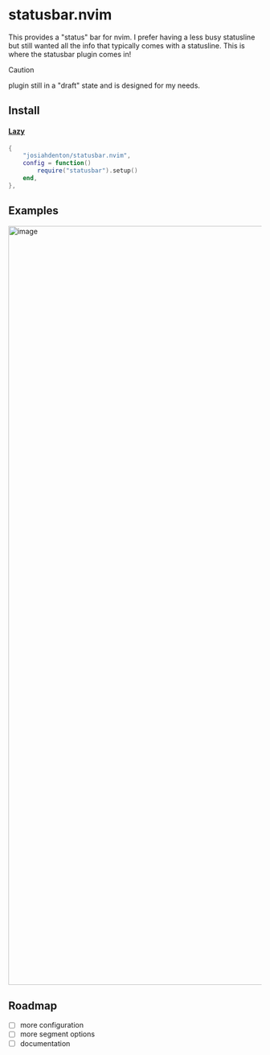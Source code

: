 # statusbar.nvim

This provides a "status" bar for nvim. I prefer having a less busy statusline
but still wanted all the info that typically comes with a statusline. This
is where the statusbar plugin comes in! 

> [!caution]
> plugin still in a "draft" state and is designed for my needs.

## Install

#### [Lazy](https://github.com/folke/lazy.nvim)

```lua
{
    "josiahdenton/statusbar.nvim",
    config = function()
        require("statusbar").setup()
    end,
},
```

## Examples

<img width="1509" alt="image" src="https://github.com/user-attachments/assets/31294f36-034d-4464-9ccb-420eb6141bb7" />


## Roadmap

- [ ] more configuration
- [ ] more segment options
- [ ] documentation
